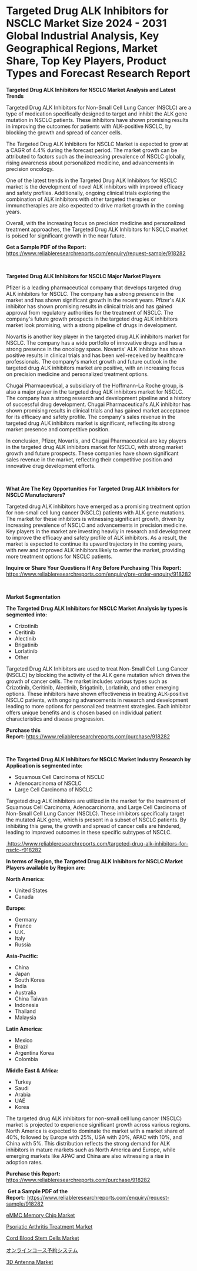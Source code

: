 <p><h1>Targeted Drug ALK Inhibitors for NSCLC Market Size 2024 - 2031 Global Industrial Analysis, Key Geographical Regions, Market Share, Top Key Players, Product Types and Forecast Research Report</h1></p><p><strong>Targeted Drug ALK Inhibitors for NSCLC Market Analysis and Latest Trends</strong></p>
<p><p>Targeted Drug ALK Inhibitors for Non-Small Cell Lung Cancer (NSCLC) are a type of medication specifically designed to target and inhibit the ALK gene mutation in NSCLC patients. These inhibitors have shown promising results in improving the outcomes for patients with ALK-positive NSCLC, by blocking the growth and spread of cancer cells.</p><p>The Targeted Drug ALK Inhibitors for NSCLC Market is expected to grow at a CAGR of 4.4% during the forecast period. The market growth can be attributed to factors such as the increasing prevalence of NSCLC globally, rising awareness about personalized medicine, and advancements in precision oncology.</p><p>One of the latest trends in the Targeted Drug ALK Inhibitors for NSCLC market is the development of novel ALK inhibitors with improved efficacy and safety profiles. Additionally, ongoing clinical trials exploring the combination of ALK inhibitors with other targeted therapies or immunotherapies are also expected to drive market growth in the coming years.</p><p>Overall, with the increasing focus on precision medicine and personalized treatment approaches, the Targeted Drug ALK Inhibitors for NSCLC market is poised for significant growth in the near future.</p></p>
<p><strong>Get a Sample PDF of the Report:&nbsp;</strong> <a href="https://www.reliableresearchreports.com/enquiry/request-sample/918282">https://www.reliableresearchreports.com/enquiry/request-sample/918282</a></p>
<p>&nbsp;</p>
<p><strong>Targeted Drug ALK Inhibitors for NSCLC Major Market Players</strong></p>
<p><p>Pfizer is a leading pharmaceutical company that develops targeted drug ALK inhibitors for NSCLC. The company has a strong presence in the market and has shown significant growth in the recent years. Pfizer's ALK inhibitor has shown promising results in clinical trials and has gained approval from regulatory authorities for the treatment of NSCLC. The company's future growth prospects in the targeted drug ALK inhibitors market look promising, with a strong pipeline of drugs in development.</p><p>Novartis is another key player in the targeted drug ALK inhibitors market for NSCLC. The company has a wide portfolio of innovative drugs and has a strong presence in the oncology space. Novartis' ALK inhibitor has shown positive results in clinical trials and has been well-received by healthcare professionals. The company's market growth and future outlook in the targeted drug ALK inhibitors market are positive, with an increasing focus on precision medicine and personalized treatment options.</p><p>Chugai Pharmaceutical, a subsidiary of the Hoffmann-La Roche group, is also a major player in the targeted drug ALK inhibitors market for NSCLC. The company has a strong research and development pipeline and a history of successful drug development. Chugai Pharmaceutical's ALK inhibitor has shown promising results in clinical trials and has gained market acceptance for its efficacy and safety profile. The company's sales revenue in the targeted drug ALK inhibitors market is significant, reflecting its strong market presence and competitive position.</p><p>In conclusion, Pfizer, Novartis, and Chugai Pharmaceutical are key players in the targeted drug ALK inhibitors market for NSCLC, with strong market growth and future prospects. These companies have shown significant sales revenue in the market, reflecting their competitive position and innovative drug development efforts.</p></p>
<p>&nbsp;</p>
<p><strong>What Are The Key Opportunities For Targeted Drug ALK Inhibitors for NSCLC Manufacturers?</strong></p>
<p><p>Targeted drug ALK inhibitors have emerged as a promising treatment option for non-small cell lung cancer (NSCLC) patients with ALK gene mutations. The market for these inhibitors is witnessing significant growth, driven by increasing prevalence of NSCLC and advancements in precision medicine. Key players in the market are investing heavily in research and development to improve the efficacy and safety profile of ALK inhibitors. As a result, the market is expected to continue its upward trajectory in the coming years, with new and improved ALK inhibitors likely to enter the market, providing more treatment options for NSCLC patients.</p></p>
<p><strong>Inquire or Share Your Questions If Any Before Purchasing This Report:</strong> <a href="https://www.reliableresearchreports.com/enquiry/pre-order-enquiry/918282">https://www.reliableresearchreports.com/enquiry/pre-order-enquiry/918282</a></p>
<p>&nbsp;</p>
<p><strong>Market Segmentation</strong></p>
<p><strong>The Targeted Drug ALK Inhibitors for NSCLC Market Analysis by types is segmented into:</strong></p>
<p><ul><li>Crizotinib</li><li>Ceritinib</li><li>Alectinib</li><li>Brigatinib</li><li>Lorlatinib</li><li>Other</li></ul></p>
<p><p>Targeted Drug ALK Inhibitors are used to treat Non-Small Cell Lung Cancer (NSCLC) by blocking the activity of the ALK gene mutation which drives the growth of cancer cells. The market includes various types such as Crizotinib, Ceritinib, Alectinib, Brigatinib, Lorlatinib, and other emerging options. These inhibitors have shown effectiveness in treating ALK-positive NSCLC patients, with ongoing advancements in research and development leading to more options for personalized treatment strategies. Each inhibitor offers unique benefits and is chosen based on individual patient characteristics and disease progression.</p></p>
<p><strong>Purchase this Report:&nbsp;</strong><a href="https://www.reliableresearchreports.com/purchase/918282">https://www.reliableresearchreports.com/purchase/918282</a></p>
<p>&nbsp;</p>
<p><strong>The Targeted Drug ALK Inhibitors for NSCLC Market Industry Research by Application is segmented into:</strong></p>
<p><ul><li>Squamous Cell Carcinoma of NSCLC</li><li>Adenocarcinoma of NSCLC</li><li>Large Cell Carcinoma of NSCLC</li></ul></p>
<p><p>Targeted drug ALK inhibitors are utilized in the market for the treatment of Squamous Cell Carcinoma, Adenocarcinoma, and Large Cell Carcinoma of Non-Small Cell Lung Cancer (NSCLC). These inhibitors specifically target the mutated ALK gene, which is present in a subset of NSCLC patients. By inhibiting this gene, the growth and spread of cancer cells are hindered, leading to improved outcomes in these specific subtypes of NSCLC.</p></p>
<p><a href="https://www.reliableresearchreports.com/targeted-drug-alk-inhibitors-for-nsclc-r918282">&nbsp;https://www.reliableresearchreports.com/targeted-drug-alk-inhibitors-for-nsclc-r918282</a></p>
<p><strong>In terms of Region, the Targeted Drug ALK Inhibitors for NSCLC Market Players available by Region are:</strong></p>
<p>
    <p> <strong> North America: </strong>
        <ul>
            <li>United States</li>
            <li>Canada</li>
        </ul>
        </p> 
    <p> <strong> Europe: </strong>
        <ul>
            <li>Germany</li>
            <li>France</li>
            <li>U.K.</li>
            <li>Italy</li>
            <li>Russia</li>
        </ul>
        </p> 
    <p> <strong> Asia-Pacific: </strong>
        <ul>
            <li>China</li>
            <li>Japan</li>
            <li>South Korea</li>
            <li>India</li>
            <li>Australia</li>
            <li>China Taiwan</li>
            <li>Indonesia</li>
            <li>Thailand</li>
            <li>Malaysia</li>
        </ul>
        </p> 
    <p> <strong> Latin America: </strong>
        <ul>
            <li>Mexico</li>
            <li>Brazil</li>
            <li>Argentina Korea</li>
            <li>Colombia</li>
        </ul>
        </p> 
    <p> <strong> Middle East & Africa: </strong>
        <ul>
            <li>Turkey</li>
            <li>Saudi</li>
            <li>Arabia</li>
            <li>UAE</li>
            <li>Korea</li>
        </ul>
    </p>
    </p>
<p><p>The targeted drug ALK inhibitors for non-small cell lung cancer (NSCLC) market is projected to experience significant growth across various regions. North America is expected to dominate the market with a market share of 40%, followed by Europe with 25%, USA with 20%, APAC with 10%, and China with 5%. This distribution reflects the strong demand for ALK inhibitors in mature markets such as North America and Europe, while emerging markets like APAC and China are also witnessing a rise in adoption rates.</p></p>
<p><strong>Purchase this Report: </strong><a href="https://www.reliableresearchreports.com/purchase/918282">https://www.reliableresearchreports.com/purchase/918282</a></p>
<p>&nbsp;<strong>Get a Sample PDF of the Report:&nbsp;&nbsp;</strong><a href="https://www.reliableresearchreports.com/enquiry/request-sample/918282">https://www.reliableresearchreports.com/enquiry/request-sample/918282</a></p>
<p><strong></strong></p>
<p><p><a href="https://www.linkedin.com/pulse/emmc-memory-chip-market-furnishes-information-share-trends-m3f2f">eMMC Memory Chip Market</a></p><p><a href="https://github.com/brenzgnarento/Market-Research-Report-List-2/blob/main/psoriatic-arthritis-treatment-market.md">Psoriatic Arthritis Treatment Market</a></p><p><a href="https://github.com/MyrtisWest1/Market-Research-Report-List-1/blob/main/cord-blood-stem-cells-market.md">Cord Blood Stem Cells Market</a></p><p><a href="https://github.com/jkjreqjscoxx7/Market-Research-Report-List-2/blob/main/533730854040.md">オンラインコース予約システム</a></p><p><a href="https://www.linkedin.com/pulse/analyzing-3d-antenna-market-global-industry-perspective-viswc?trackingId=W%2FUDcS2Vp4htwXOeJzp6UQ%3D%3D">3D Antenna Market</a></p></p>